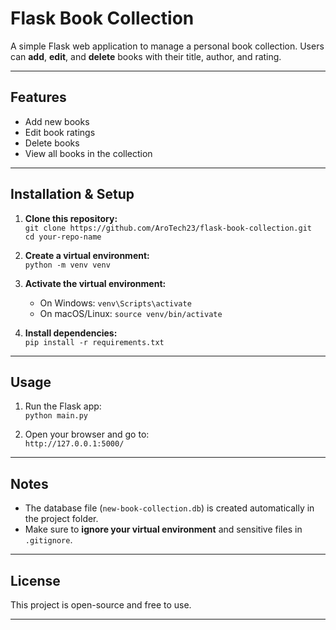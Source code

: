 # Flask Book Collection

A simple Flask web application to manage a personal book collection. Users can **add**, **edit**, and **delete** books with their title, author, and rating.

---

## Features

- Add new books
- Edit book ratings
- Delete books
- View all books in the collection

---

## Installation & Setup

1. **Clone this repository:**  
   `git clone https://github.com/AroTech23/flask-book-collection.git`  
   `cd your-repo-name`

2. **Create a virtual environment:**  
   `python -m venv venv`

3. **Activate the virtual environment:**  
   - On Windows: `venv\Scripts\activate`  
   - On macOS/Linux: `source venv/bin/activate`

4. **Install dependencies:**  
   `pip install -r requirements.txt`

---

## Usage

1. Run the Flask app:  
   `python main.py`

2. Open your browser and go to:  
   `http://127.0.0.1:5000/`

---

## Notes

- The database file (`new-book-collection.db`) is created automatically in the project folder.  
- Make sure to **ignore your virtual environment** and sensitive files in `.gitignore`.

---

## License

This project is open-source and free to use.

---


